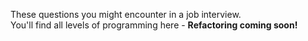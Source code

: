 These questions you might encounter in a job interview. <br/>
You'll find all levels of programming here - <b> Refactoring coming soon! </b>
